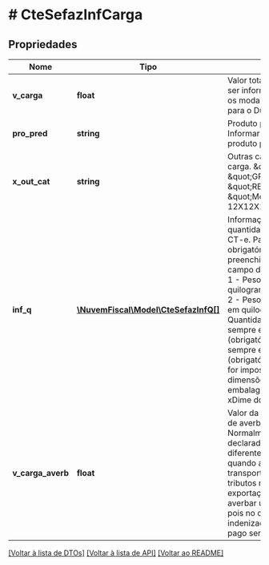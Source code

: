 # # CteSefazInfCarga

## Propriedades

Nome | Tipo | Descrição | Comentários
------------ | ------------- | ------------- | -------------
**v_carga** | **float** | Valor total da carga.  Dever ser informado para todos os modais, com exceção para o Dutoviário. | [optional]
**pro_pred** | **string** | Produto predominante.  Informar a descrição do produto predominante. |
**x_out_cat** | **string** | Outras características da carga.  \&quot;FRIA\&quot;, \&quot;GRANEL\&quot;, \&quot;REFRIGERADA\&quot;, \&quot;Medidas: 12X12X12\&quot;. | [optional]
**inf_q** | [**\NuvemFiscal\Model\CteSefazInfQ[]**](CteSefazInfQ.md) | Informações de quantidades da Carga do CT-e.  Para o Aéreo é obrigatório o preenchimento desse campo da seguinte forma.  1 - Peso Bruto, sempre em quilogramas (obrigatório);  2 - Peso Cubado; sempre em quilogramas;  3 - Quantidade de volumes, sempre em unidades (obrigatório);  4 - Cubagem, sempre em metros cúbicos (obrigatório apenas quando for impossível preencher as dimensões da(s) embalagem(ens) na tag xDime do leiaute do Aéreo). |
**v_carga_averb** | **float** | Valor da Carga para efeito de averbação.  Normalmente igual ao valor declarado da mercadoria, diferente por exemplo, quando a mercadoria transportada é isenta de tributos nacionais para exportação, onde é preciso averbar um valor maior, pois no caso de indenização, o valor a ser pago será maior. | [optional]

[[Voltar à lista de DTOs]](../../README.md#models) [[Voltar à lista de API]](../../README.md#endpoints) [[Voltar ao README]](../../README.md)
